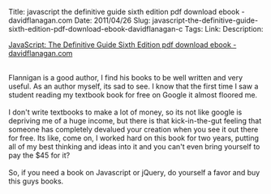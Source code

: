 Title: javascript the definitive guide sixth edition pdf download ebook - davidflanagan.com
Date: 2011/04/26
Slug: javascript-the-definitive-guide-sixth-edition-pdf-download-ebook-davidflanagan-c
Tags: 
Link: 
Description: 


<a href="http://www.davidflanagan.com/2011/04/javascript-the-1.html">JavaScript: The Definitive Guide Sixth Edition pdf download ebook - davidflanagan.com</a><div><br /></div><div>Flannigan is a good author, I find his books to be well written and very useful.  As an author myself, its sad to see.  I know that the first time I saw a student reading my textbook book for free on Google it almost floored me.  </div><div><br /></div><div>I don't write textbooks to make a lot of money, so its not like google is depriving me of a huge income, but there is that kick-in-the-gut feeling that someone has completely devalued your creation when you see it out there for free.  Its like, come on, I worked hard on this book for two years, putting all of my best thinking and ideas into it and you can't even bring  yourself to pay the $45 for it?</div><div><br /></div><div>So, if you need a book on Javascript or jQuery, do yourself a favor and buy this guys books.</div><div class="blogger-post-footer"><img width='1' height='1' src='https://blogger.googleusercontent.com/tracker/2759017781463016019-433157051186815373?l=blog.bonelakesoftware.com' alt='' /></div>

